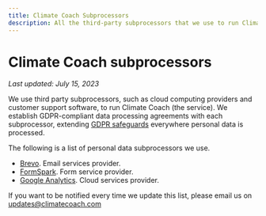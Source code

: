 ```yaml
---
title: Climate Coach Subprocessors
description: All the third-party subprocessors that we use to run Climate Coach.
---
```


# Climate Coach subprocessors

*Last updated: July 15, 2023*

We use third party subprocessors, such as cloud computing providers and customer support software, to run Climate Coach (the service). We establish GDPR-compliant data processing agreements with each subprocessor, extending [GDPR safeguards](../index.md) everywhere personal data is processed.

The following is a list of personal data subprocessors we use.

* [Brevo](https://www.brevo.com/gdpr/). Email services provider.
* [FormSpark](https://formspark.io/legal/gdpr/). Form service provider.
* [Google Analytics](https://policies.google.com/privacy). Cloud services provider.

If you want to be notified every time we update this list, please email us on updates@climatecoach.com